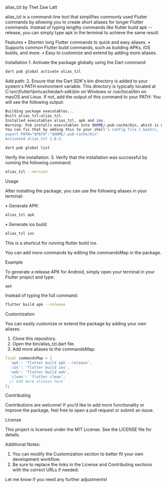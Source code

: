 alias_tzl by Thet Zaw Latt

alias_tzl is a command-line tool that simplifies commonly used Flutter commands by allowing you to create short aliases for longer Flutter commands. Instead of typing lengthy commands like flutter build apk --release, you can simply type apk in the terminal to achieve the same result.

Features
•	Shorten long Flutter commands to quick and easy aliases.
•	Supports common Flutter build commands, such as building APKs, iOS builds, and more.
•	Easy to customize and extend by adding more aliases.

Installation
    1.	Activate the package globally using the Dart command:

```bash
dart pub global activate alias_tzl
```

Add path:
    2.	Ensure that the Dart SDK's bin directory is added to your system's PATH environment variable. This directory is typically located at C:\src\flutter\bin\cache\dart-sdk\bin on Windows or /usr/local/bin on macOS and Linux.
If not, add the output of this command to your PATH:
You will see the following output:

```bash
Building package executables...
Built alias_tzl:alias_tzl.
Installed executables alias_tzl, apk and ios.
Warning: Pub installs executables into $HOME/.pub-cache/bin, which is not on your path.
You can fix that by adding this to your shell's config file (.bashrc, .bash_profile, etc.)
export PATH="$PATH":"$HOME/.pub-cache/bin"
Activated alias_tzl 1.0.2.
```    
```bash
dart pub global list
```
Verify the installation:
    3.	Verify that the installation was successful by running the following command:

```bash
alias_tzl --version
```

Usage

After installing the package, you can use the following aliases in your terminal:

•	Generate APK:
```bash
alias_tzl apk
```
•	Generate ios build:
```bash
alias_tzl ios
```

This is a shortcut for running flutter build ios.

You can add more commands by editing the commandsMap in the package.

Example

To generate a release APK for Android, simply open your terminal in your Flutter project and type:

```bash
apk
```
Instead of typing the full command:

```bash
flutter build apk --release
```

Customization

You can easily customize or extend the package by adding your own aliases.
1.	Clone this repository.
2.	Open the bin/alias_tzl.dart file.
3.	Add more aliases to the commandsMap:

```dart
final commandsMap = {
  'apk': 'flutter build apk --release',
  'ios': 'flutter build ios',
  'web': 'flutter build web',
  'clean': 'flutter clean',
  // Add more aliases here
};
```


Contributing

Contributions are welcome! If you’d like to add more functionality or improve the package, feel free to open a pull request or submit an issue.

License

This project is licensed under the MIT License. See the LICENSE file for details.

Additional Notes:
1.	You can modify the Customization section to better fit your own development workflow.
2.	Be sure to replace the links in the License and Contributing sections with the correct URLs if needed.

Let me know if you need any further adjustments!



